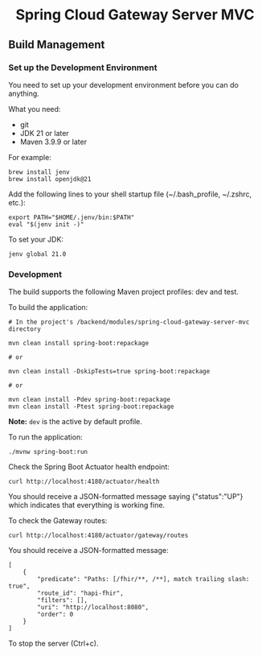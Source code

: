 <h1 align="center">Spring Cloud Gateway Server MVC</h1>

## Build Management

### Set up the Development Environment

You need to set up your development environment before you can do anything.

What you need:

* git
* JDK 21 or later
* Maven 3.9.9 or later

For example:

```
brew install jenv
brew install openjdk@21
```

Add the following lines to your shell startup file (~/.bash_profile, ~/.zshrc, etc.):

```
export PATH="$HOME/.jenv/bin:$PATH"
eval "$(jenv init -)"
```

To set your JDK:

```
jenv global 21.0
```

### Development

The build supports the following Maven project profiles: dev and test.

To build the application:

```
# In the project's /backend/modules/spring-cloud-gateway-server-mvc directory

mvn clean install spring-boot:repackage

# or

mvn clean install -DskipTests=true spring-boot:repackage

# or

mvn clean install -Pdev spring-boot:repackage
mvn clean install -Ptest spring-boot:repackage
```

**Note:** `dev` is the active by default profile.

To run the application:

```
./mvnw spring-boot:run
```

Check the Spring Boot Actuator health endpoint:

```
curl http://localhost:4180/actuator/health
```

You should receive a JSON-formatted message saying {"status":"UP"} which indicates that everything is working fine.

To check the Gateway routes:

```
curl http://localhost:4180/actuator/gateway/routes
```

You should receive a JSON-formatted message:

```
[
    {
        "predicate": "Paths: [/fhir/**, /**], match trailing slash: true",
        "route_id": "hapi-fhir",
        "filters": [],
        "uri": "http://localhost:8080",
        "order": 0
    }
]
```

To stop the server (Ctrl+c).